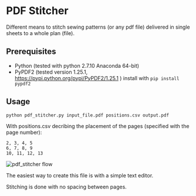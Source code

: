 # PDF Stitcher

Different means to stitch sewing patterns (or any pdf file) delivered in single sheets to a whole plan (file).

## Prerequisites
* Python (tested with python 2.7.10 Anaconda 64-bit)
* PyPDF2 (tested version 1.25.1, https://pypi.python.org/pypi/PyPDF2/1.25.1 )
        install with `pip install pypdf2`

## Usage
`python pdf_stitcher.py input_file.pdf positions.csv output.pdf`

With positions.csv decribing the placement of the pages (specified with the page
number):
```
2, 3, 4, 5
6, 7, 8, 9
10, 11, 12, 13
```

![pdf_stitcher flow](https://smidgeonpigeon.files.wordpress.com/2016/01/pdf_stitcher_flow1.png "pdf_stitcher flow")

The easiest way to create this file is with a simple text editor.

Stitching is done with no spacing between pages.

